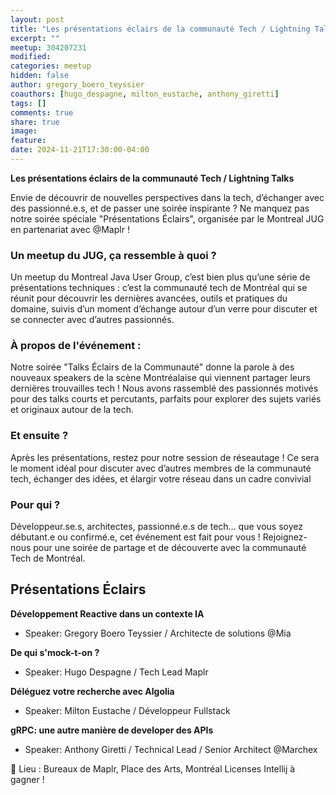```yaml
---
layout: post
title: "Les présentations éclairs de la communauté Tech / Lightning Talks"
excerpt: ""
meetup: 304207231
modified:
categories: meetup
hidden: false
author: gregory_boero_teyssier
coauthors: [hugo_despagne, milton_eustache, anthony_giretti]
tags: []
comments: true
share: true
image:
feature:
date: 2024-11-21T17:30:00-04:00
---
```


__Les présentations éclairs de la communauté Tech / Lightning Talks__

Envie de découvrir de nouvelles perspectives dans la tech, d’échanger avec des passionné.e.s, et de passer une soirée inspirante ? 
Ne manquez pas notre soirée spéciale "Présentations Éclairs", organisée par le Montreal JUG en partenariat avec @Maplr !

### Un meetup du JUG, ça ressemble à quoi ?

Un meetup du Montreal Java User Group, c’est bien plus qu’une série de présentations techniques : c’est la communauté tech de Montréal qui se réunit pour découvrir les dernières avancées, outils et pratiques du domaine, suivis d’un moment d’échange autour d’un verre pour discuter et se connecter avec d’autres passionnés.

### À propos de l'événement :

Notre soirée "Talks Éclairs de la Communauté" donne la parole à des nouveaux speakers de la scène Montréalaise qui viennent partager leurs dernières trouvailles tech ! Nous avons rassemblé des passionnés motivés pour des talks courts et percutants, parfaits pour explorer des sujets variés et originaux autour de la tech.

### Et ensuite ?

Après les présentations, restez pour notre session de réseautage ! Ce sera le moment idéal pour discuter avec d’autres membres de la communauté tech, échanger des idées, et élargir votre réseau dans un cadre convivial

### Pour qui ?

Développeur.se.s, architectes, passionné.e.s de tech… que vous soyez débutant.e ou confirmé.e, cet événement est fait pour vous ! Rejoignez-nous pour une soirée de partage et de découverte avec la communauté Tech de Montréal.

## Présentations Éclairs

__Développement Reactive dans un contexte IA__

* Speaker: Gregory Boero Teyssier / Architecte de solutions @Mia

__De qui s'mock-t-on ?__

* Speaker: Hugo Despagne / Tech Lead Maplr

__Déléguez votre recherche avec Algolia__

* Speaker: Milton Eustache / Développeur Fullstack

__gRPC: une autre manière de developer des APIs__

* Speaker: Anthony Giretti / Technical Lead / Senior Architect @Marchex

📍  Lieu : Bureaux de Maplr, Place des Arts, Montréal
Licenses Intellij à gagner !
